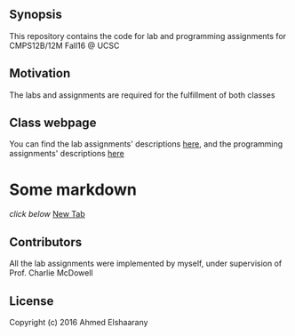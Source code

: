 ## Synopsis

This repository contains the code for lab and programming assignments for CMPS12B/12M Fall16 @ UCSC

## Motivation

The labs and assignments are required for the fulfillment of both classes

## Class webpage

You can find the lab assignments' descriptions [here](https://cmps012b-fall16-01.courses.soe.ucsc.edu/labs), and the programming assignments' descriptions [here](https://cmps012b-fall16-01.courses.soe.ucsc.edu/programs)
# Some markdown
*click below*
<a href="example.com" target="_blank">New Tab</a>

## Contributors

All the lab assignments were implemented by myself, under supervision of Prof. Charlie McDowell

## License

Copyright (c) 2016 Ahmed Elshaarany


